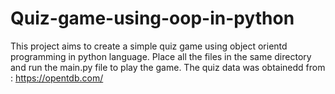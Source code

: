 # Quiz-game-using-oop-in-python

This project aims to create a simple quiz game using object orientd programming in python language.
Place all the files in the same directory and run the main.py file to play the game.
The quiz data was obtainedd from : https://opentdb.com/

